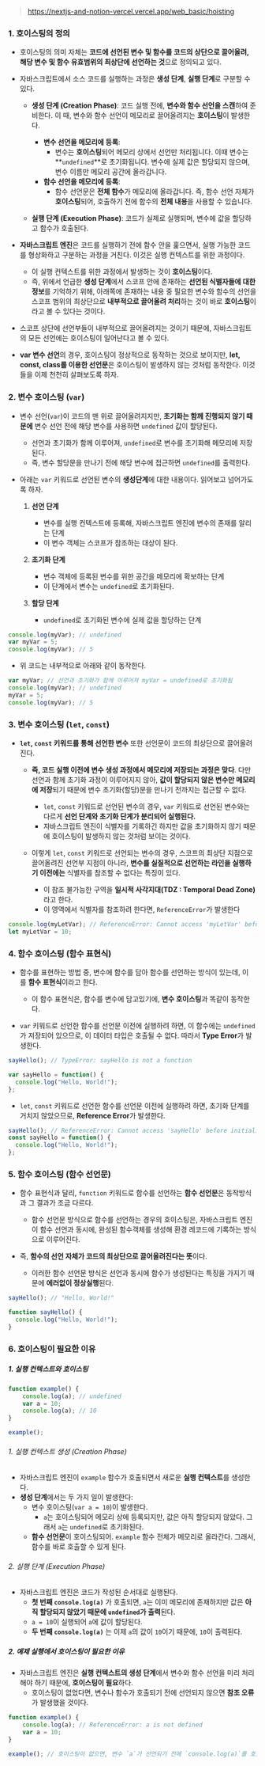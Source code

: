 > https://nextjs-and-notion-vercel.vercel.app/web_basic/hoisting

### 1. 호이스팅의 정의

- 호이스팅의 의미 자체는 **코드에 선언된 변수 및 함수를 코드의 상단으로 끌어올려, 해당 변수 및 함수 유효범위의 최상단에 선언하는 것**으로 정의되고 있다.

- 자바스크립트에서 소스 코드를 실행하는 과정은 **생성 단계**, **실행 단계**로 구분할 수 있다.
	- **생성 단계 (Creation Phase)**: 코드 실행 전에, **변수와 함수 선언을 스캔**하여 준비한다. 이 때, 변수와 함수 선언이 메모리로 끌어올려지는 **호이스팅**이 발생한다.
		- **변수 선언을 메모리에 등록**:
		    - 변수는 **호이스팅**되어 메모리 상에서 선언만 처리됩니다. 이때 변수는 **`undefined`**로 초기화됩니다. 변수에 실제 값은 할당되지 않으며, 변수 이름만 메모리 공간에 올라갑니다.
		- **함수 선언을 메모리에 등록**:
		    - 함수 선언문은 **전체 함수**가 메모리에 올라갑니다. 즉, 함수 선언 자체가 **호이스팅**되어, 호출하기 전에 함수의 **전체 내용**을 사용할 수 있습니다.
	
	- **실행 단계 (Execution Phase)**: 코드가 실제로 실행되며, 변수에 값을 할당하고 함수가 호출된다.

- **자바스크립트 엔진**은 코드를 실행하기 전에 함수 안을 훑으면서, 실행 가능한 코드를 형상화하고 구분하는 과정을 거친다. 이것은 실행 컨텍스트를 위한 과정이다.
	- 이 실행 컨텍스트를 위한 과정에서 발생하는 것이 **호이스팅**이다. 
	- 즉, 위에서 언급한 **생성 단계**에서 스코프 안에 존재하는 **선언된 식별자들에 대한 정보**를 기억하기 위해, 아래쪽에 존재하는 내용 중 필요한 변수와 함수의 선언을 스코프 범위의 최상단으로 **내부적으로 끌어올려 처리**하는 것이 바로 **호이스팅**이라고 볼 수 있다는 것이다.

- 스코프 상단에 선언부들이 내부적으로 끌어올려지는 것이기 때문에, 자바스크립트의 모든 선언에는 호이스팅이 일어난다고 볼 수 있다.

- **var 변수 선언**의 경우, 호이스팅이 정상적으로 동작하는 것으로 보이지만, **let, const, class를 이용한 선언문**은 호이스팅이 발생하지 않는 것처럼 동작한다. 이것들을 이제 천천히 살펴보도록 하자.


### 2. 변수 호이스팅 (`var`) 

- 변수 선언(`var`)이 코드의 맨 위로 끌어올려지지만, **초기화는 함께 진행되지 않기 때문에** 변수 선언 전에 해당 변수를 사용하면 `undefined` 값이 할당된다.
	- 선언과 초기화가 함께 이루어져, `undefined`로 변수를 초기화해 메모리에 저장된다.
	- 즉, 변수 할당문을 만나기 전에 해당 변수에 접근하면 `undefined`를 출력한다.

- 아래는 `var` 키워드로 선언된 변수의 **생성단계**에 대한 내용이다. 읽어보고 넘어가도록 하자.
	1. **선언 단계**
	    - 변수를 실행 컨텍스트에 등록해, 자바스크립트 엔진에 변수의 존재를 알리는 단계
	    - 이 변수 객체는 스코프가 참조하는 대상이 된다.
	
	2. **초기화 단계**
	    - 변수 객체에 등록된 변수를 위한 공간을 메모리에 확보하는 단계
	    - 이 단계에서 변수는 `undefined`로 초기화된다.
	
	3. **할당 단계**
	    - `undefined`로 초기화된 변수에 실제 값을 할당하는 단계

```javascript
console.log(myVar); // undefined
var myVar = 5;
console.log(myVar); // 5
```

- 위 코드는 내부적으로 아래와 같이 동작한다.
```javascript
var myVar; // 선언과 초기화가 함께 이루어져 myVar = undefined로 초기화됨
console.log(myVar); // undefined
myVar = 5;
console.log(myVar); // 5
```


### 3. 변수 호이스팅 (`let`, `const`)

- **`let`, `const` 키워드를 통해 선언한 변수** 또한 선언문이 코드의 최상단으로 끌어올려진다.
	- **즉, 코드 실행 이전에 변수 생성 과정에서 메모리에 저장되는 과정은 맞다**. 다만 선언과 함께 초기화 과정이 이루어지지 않아, **값이 할당되지 않은 변수만 메모리에 저장**되기 때문에 변수 초기화(할당)문을 만나기 전까지는 접근할 수 없다. 
		- `let`, `const` 키워드로 선언된 변수의 경우, `var` 키워드로 선언된 변수와는 다르게 **선언 단계와 초기화 단계가 분리되어 실행된다.**
		- 자바스크립트 엔진이 식별자를 기록하긴 하지만 값을 초기화하지 않기 때문에 호이스팅이 발생하지 않는 것처럼 보이는 것이다.

    - 이렇게 `let`, `const` 키워드로 선언되는 변수의 경우, 스코프의 최상단 지점으로 끌어올려진 선언부 지점이 아니라, **변수를 실질적으로 선언하는 라인을 실행하기 이전에는** 식별자를 참조할 수 없다는 특징이 있다.
	    - 이 참조 불가능한 구역을 **일시적 사각지대(TDZ : Temporal Dead Zone)** 라고 한다.
	    - 이 영역에서 식별자를 참조하려 한다면, `ReferenceError`가 발생한다

```javascript
console.log(myLetVar); // ReferenceError: Cannot access 'myLetVar' before initialization
let myLetVar = 10;
```


### 4. 함수 호이스팅 (함수 표현식)

- 함수를 표현하는 방법 중, 변수에 함수를 담아 함수를 선언하는 방식이 있는데, 이를 **함수 표현식**이라고 한다.
	- 이 함수 표현식은, 함수를 변수에 담고있기에, **변수 호이스팅**과 똑같이 동작한다.

- `var` 키워드로 선언한 함수를 선언문 이전에 실행하려 하면, 이 함수에는 `undefined`가 저장되어 있으므로, 이 데이터 타입은 호출될 수 없다. 따라서 **Type Error**가 발생한다.
```js
sayHello(); // TypeError: sayHello is not a function

var sayHello = function() {
  console.log("Hello, World!");
};
```

- `let`, `const` 키워드로 선언한 함수를 선언문 이전에 실행하려 하면, 초기화 단계를 거치지 않았으므로, **Reference Error**가 발생한다.
```js
sayHello(); // ReferenceError: Cannot access 'sayHello' before initialization
const sayHello = function() {
  console.log("Hello, World!");
};
```


### 5. 함수 호이스팅 (함수 선언문)

- 함수 표현식과 달리, `function` 키워드로 함수를 선언하는 **함수 선언문**은 동작방식과 그 결과가 조금 다르다.
	- 함수 선언문 방식으로 함수를 선언하는 경우의 호이스팅은, 자바스크립트 엔진이 함수 선언과 동시에, 완성된 함수객체를 생성해 환경 레코드에 기록하는 방식으로 이루어진다.

- 즉, **함수의 선언 자체가 코드의 최상단으로 끌어올려진다는 뜻**이다. 
	- 이러한 함수 선언문 방식은 선언과 동시에 함수가 생성된다는 특징을 가지기 때문에 **에러없이 정상실행**된다.
```javascript
sayHello(); // "Hello, World!"

function sayHello() {
  console.log("Hello, World!");
}
```


### 6. 호이스팅이 필요한 이유

##### 1. 실행 컨텍스트와 호이스팅

```js
function example() {
    console.log(a); // undefined
    var a = 10;
    console.log(a); // 10
}

example();
```
###### 1. 실행 컨텍스트 생성 (Creation Phase)
- 자바스크립트 엔진이 `example` 함수가 호출되면서 새로운 **실행 컨텍스트**를 생성한다.
- **생성 단계**에서는 두 가지 일이 발생한다:
    - 변수 호이스팅(`var a = 10`)이 발생한다.
	    - `a`는 호이스팅되어 메모리 상에 등록되지만, 값은 아직 할당되지 않았다. 그래서 `a`는 `undefined`로 초기화된다.
    - **함수 선언문**이 호이스팅되어. `example` 함수 전체가 메모리로 올라간다. 그래서, 함수를 바로 호출할 수 있게 된다.

###### 2. 실행 단계 (Execution Phase)
- 자바스크립트 엔진은 코드가 작성된 순서대로 실행된다.
    - **첫 번째 `console.log(a)`** 가 호출되면, `a`는 이미 메모리에 존재하지만 값은 **아직 할당되지 않았기 때문에 `undefined`가 출력**된다.
    - `a = 10`이 실행되어 `a`에 값이 할당된다.
    - **두 번째 `console.log(a)`** 는 이제 `a`의 값이 `10`이기 때문에, `10`이 출력된다.


##### 2. 예제 실행에서 호이스팅이 필요한 이유
- 자바스크립트 엔진은 **실행 컨텍스트의 생성 단계**에서 변수와 함수 선언을 미리 처리해야 하기 때문에, **호이스팅이 필요**하다. 
	- 호이스팅이 없었다면, 변수나 함수가 호출되기 전에 선언되지 않으면 **참조 오류**가 발생했을 것이다.
```js
function example() {
    console.log(a); // ReferenceError: a is not defined
    var a = 10;
}

example(); // 호이스팅이 없으면, 변수 `a`가 선언되기 전에 `console.log(a)`를 호출할 수 없으므로, 참조 오류 (ReferenceError)가 발생
```